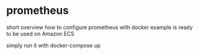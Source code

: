 # prometheus
short overview how to configure prometheus with docker
example is ready to be used on Amazon ECS

simply run it with docker-compose up

